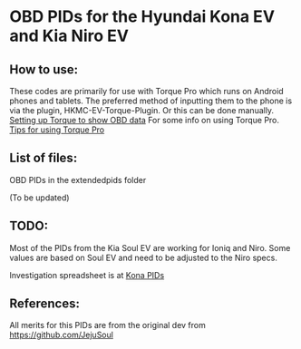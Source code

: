 # OBD PIDs for the Hyundai Kona EV and Kia Niro EV

## How to use:

These codes are primarily for use with Torque Pro which runs on Android phones and tablets. The preferred method of inputting them to the phone is via the plugin, HKMC-EV-Torque-Plugin.
Or this can be done manually. [Setting up Torque to show OBD data](https://jejusoul.github.io/OBD-PIDs-for-HKMC-EVs/)
For some info on using Torque Pro. [Tips for using Torque Pro](https://jejusoul.github.io/OBD-PIDs-for-HKMC-EVs/tips.html)

## List of files: 

OBD PIDs in the extendedpids folder 

(To be updated)

## TODO:
Most of the PIDs from the Kia Soul EV are working for Ioniq and Niro. Some values are based on Soul EV and need to be adjusted to the Niro specs.

Investigation spreadsheet is at [Kona PIDs](https://docs.google.com/spreadsheets/d/1-9jZafV9eZeBUnPQo7qQHbX2-_4qZfWfRVpidoF1owA/edit?usp=sharing)

## References:
All merits for this PIDs are from the original dev from https://github.com/JejuSoul
